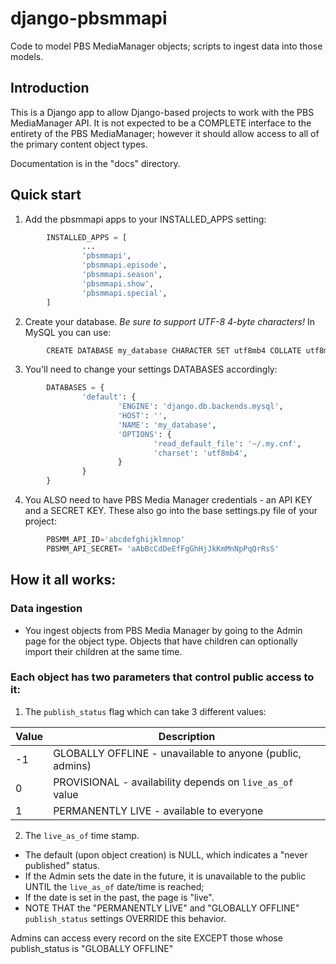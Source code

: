 # django-pbsmmapi
Code to model PBS MediaManager objects; scripts to ingest data into those models.

## Introduction

This is a Django app to allow Django-based projects to work with the PBS MediaManager API.
It is not expected to be a COMPLETE interface to the entirety of the PBS MediaManager; however
it should allow access to all of the primary content object types.

Documentation is in the "docs" directory.

## Quick start

1. Add the pbsmmapi apps to your INSTALLED_APPS setting:

```python
        INSTALLED_APPS = [
                ...
                'pbsmmapi',
                'pbsmmapi.episode',
                'pbsmmapi.season',
                'pbsmmapi.show',
                'pbsmmapi.special',
        ]
```
        
2. Create your database.  *Be sure to support UTF-8 4-byte characters!*   In MySQL you can use:

```python
        CREATE DATABASE my_database CHARACTER SET utf8mb4 COLLATE utf8mb4_unicode_ci;
```
    
3. You'll need to change your settings DATABASES accordingly:

```python
        DATABASES = {
                'default': {
                        'ENGINE': 'django.db.backends.mysql',
                        'HOST': '',
                        'NAME': 'my_database',
                        'OPTIONS': {
                                'read_default_file': '~/.my.cnf',
                                'charset': 'utf8mb4',
                        }
                }
        }
```

4. You ALSO need to have PBS Media Manager credentials - an API KEY and a SECRET KEY.  These also go into the base settings.py file of your project:

```python
        PBSMM_API_ID='abcdefghijklmnop'
        PBSMM_API_SECRET= 'aAbBcCdDeEfFgGhHjJkKmMnNpPqQrRsS'
```
    
## How it all works:

### Data ingestion

* You ingest objects from PBS Media Manager by going to the Admin page for the object type.  Objects that have children can optionally import their children at the same time.

### Each object has two parameters that control public access to it:

1. The `publish_status` flag which can take 3 different values:

| Value | Description |
|  ---  | --- |
| -1 | GLOBALLY OFFLINE - unavailable to anyone (public, admins) |
| 0 | PROVISIONAL - availability depends on `live_as_of` value  |
| 1 | PERMANENTLY LIVE - available to everyone |

2. The `live_as_of` time stamp.

* The default (upon object creation) is NULL, which indicates a "never published" status.
* If the Admin sets the date in the future, it is unavailable to the public UNTIL the `live_as_of` date/time is reached;
* If the date is set in the past, the page is "live".
* NOTE THAT the "PERMANENTLY LIVE" and "GLOBALLY OFFLINE" `publish_status` settings OVERRIDE this behavior.

Admins can access every record on the site EXCEPT those whose publish_status is "GLOBALLY OFFLINE"


